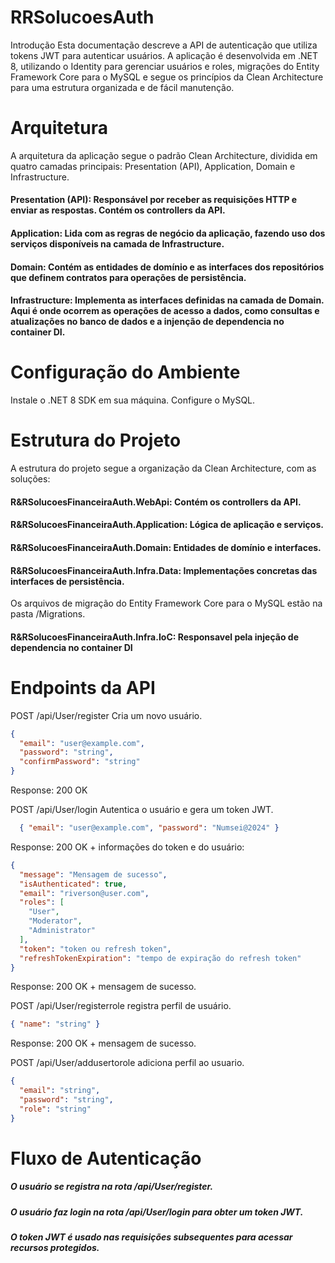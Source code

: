 # RRSolucoesAuth

Introdução
Esta documentação descreve a API de autenticação que utiliza tokens JWT para autenticar usuários. A aplicação é desenvolvida em .NET 8, utilizando o Identity para gerenciar usuários e roles, migrações do Entity Framework Core para o MySQL e segue os princípios da Clean Architecture para uma estrutura organizada e de fácil manutenção.

# Arquitetura
A arquitetura da aplicação segue o padrão Clean Architecture, dividida em quatro camadas principais: Presentation (API), Application, Domain e Infrastructure.

#### Presentation (API): Responsável por receber as requisições HTTP e enviar as respostas. Contém os controllers da API.
#### Application: Lida com as regras de negócio da aplicação, fazendo uso dos serviços disponíveis na camada de Infrastructure.
#### Domain: Contém as entidades de domínio e as interfaces dos repositórios que definem contratos para operações de persistência.
#### Infrastructure: Implementa as interfaces definidas na camada de Domain. Aqui é onde ocorrem as operações de acesso a dados, como consultas e atualizações no banco de dados e a injenção de dependencia no container DI.

# Configuração do Ambiente
Instale o .NET 8 SDK em sua máquina.
Configure o MySQL.

# Estrutura do Projeto
A estrutura do projeto segue a organização da Clean Architecture, com as soluções:

#### R&RSolucoesFinanceiraAuth.WebApi: Contém os controllers da API.
#### R&RSolucoesFinanceiraAuth.Application: Lógica de aplicação e serviços.
#### R&RSolucoesFinanceiraAuth.Domain: Entidades de domínio e interfaces.
#### R&RSolucoesFinanceiraAuth.Infra.Data: Implementações concretas das interfaces de persistência.
Os arquivos de migração do Entity Framework Core para o MySQL estão na pasta /Migrations.
#### R&RSolucoesFinanceiraAuth.Infra.IoC: Responsavel pela injeção de dependencia no container DI

# Endpoints da API
POST /api/User/register
Cria um novo usuário.
```json 
{
  "email": "user@example.com",
  "password": "string",
  "confirmPassword": "string"
}
```
Response: 200 OK

POST /api/User/login
Autentica o usuário e gera um token JWT.

```json
  { "email": "user@example.com", "password": "Numsei@2024" } 
```

Response: 200 OK + informações do token e do usuário:
```json 
{
  "message": "Mensagem de sucesso",
  "isAuthenticated": true,
  "email": "riverson@user.com",
  "roles": [
    "User",
    "Moderator",
    "Administrator"
  ],
  "token": "token ou refresh token",
  "refreshTokenExpiration": "tempo de expiração do refresh token"
}
```
Response: 200 OK + mensagem de sucesso.

POST /api/User/registerrole
registra perfil de usuário.
```json
{ "name": "string" }
```
Response: 200 OK + mensagem de sucesso.

POST /api/User/addusertorole
adiciona perfil ao usuario.
```json
{
  "email": "string",
  "password": "string",
  "role": "string"
}
```

# Fluxo de Autenticação
##### O usuário se registra na rota /api/User/register.
##### O usuário faz login na rota /api/User/login para obter um token JWT.
##### O token JWT é usado nas requisições subsequentes para acessar recursos protegidos.
